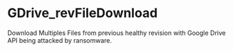 # GDrive_revFileDownload
Download Multiples Files from previous healthy revision with Google Drive API being attacked by ransomware.
